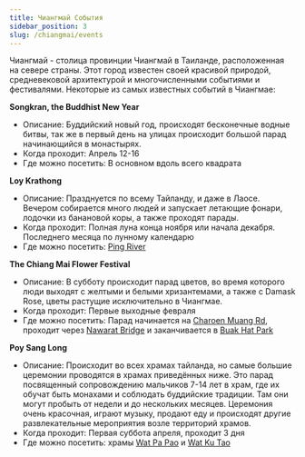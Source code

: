```yaml
---
title: Чиангмай События
sidebar_position: 3
slug: /chiangmai/events
---
```


Чиангмай - столица провинции Чиангмай в Таиланде, расположенная на севере страны. Этот город известен своей красивой природой, средневековой архитектурой и многочисленными событиями и фестивалями. Некоторые из самых известных событий в Чиангмае:

**Songkran, the Buddhist New Year**
- Описание: Буддийский новый год, происходят бесконечные водные битвы, так же в первый день на улицах происходит большой парад начинающийся в монастырях.
- Когда проходит: Апрель 12-16
- Где можно посетить: В основном вдоль всего квадрата


**Loy Krathong**
- Описание: Празднуется по всему Тайланду, и даже в Лаосе. Вечером собирается много людей и запускает летающие фонари, лодочки из банановой коры, а также проходят парады. 
- Когда проходит: Полная луна конца ноября или начала декабря. Последнего месяца по лунному календарю
- Где можно посетить: [Ping River](https://goo.gl/maps/fwbDHiHabZqutxg77)


**The Chiang Mai Flower Festival**
- Описание: В субботу происходит парад цветов, во время которого люди выходят с желтыми и белыми хризантемами, а также с Damask Rose, цветы растущие исключительно в Чиангмае.
- Когда проходит: Первые выходные февраля
- Где можно посетить: Парад начинается на [Charoen Muang Rd](https://goo.gl/maps/RkXgQbtiLvs6xGMi8), проходит через [Nawarat Bridge](https://goo.gl/maps/rDYVpuqq5vmMTXBg8) и заканчивается в [Buak Hat Park](https://goo.gl/maps/usHHdpTmh4bo3ysAA)


**Poy Sang Long**
- Описание: Происходит во всех храмах тайланда, но самые большие церемонии проводятся в храмах приведённых ниже. Это парад посвященный сопровождению мальчиков 7-14 лет в храм, где их обучат быть монахами и соблюдать буддийские традиции. Там они могут пробыть от недели и до нескольких месяцев. Церемония очень красочная, играют музыку, продают еду и происходят другие развлекательные мероприятия возле территорий храмов.
- Когда проходит: Первая суббота апреля, проходит 3 дня
- Где можно посетить: храмы [Wat Pa Pao](https://goo.gl/maps/WG3ZLNHosU1Ardf5A) и [Wat Ku Tao](https://goo.gl/maps/nZa2HwsDeTAg4gSQ6)